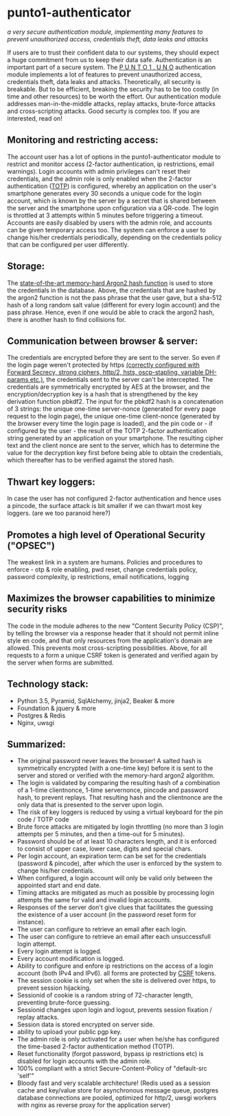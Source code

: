 # punto1-authenticator
*a very secure authentication module, implementing many features to prevent unauthorized access, credentials theft, data leaks and attacks*

If users are to trust their confident data to our systems, they should expect a huge commitment from us to keep their data safe. Authentication is an important part of a secure system. The <a href="https://www.punto1.uno">P U N T O 1 . U N O</a> authentication module implements a lot of features to prevent unauthorized access, credentials theft, data leaks and attacks. Theoretically, all security is breakable. But to be efficient, breaking the security has to be too costly (in time and other resources) to be worth the effort. Our authentication module addresses man-in-the-middle attacks, replay attacks, brute-force attacks and cross-scripting attacks. Good securty is complex too. If you are interested, read on! 

## Monitoring and restricting access:
The account user has a lot of options in the punto1-authenticator module to restrict and monitor access (2-factor authentication, ip restrictions, email warnings). Login accounts with admin privileges can't reset their credentials, and the admin role is only enabled when the 2-factor authentication (<a href="https://en.wikipedia.org/wiki/Time-based_One-time_Password_Algorithm" title="time-based one-time password algorithm">TOTP</a>) is configured, whereby an application on the user's smartphone generates every 30 seconds a unique code for the login account, which is known by the server by a secret that is shared between the server and the smartphone upon cnfiguration via a QR-code. The login is throttled at 3 attempts within 5 minutes before triggering a timeout. Accounts are easily disabled by users with the admin role, and accounts can be given temporary access too. The system can enforce a user to change his/her credentials periodically, depending on the credentials policy that can be configured per user differently. 

## Storage:
The <a href="https://password-hashing.net/">state-of-the-art memory-hard Argon2 hash function</a> is used to store the credentials in the database. Above, the credentials that are hashed by the argon2 function is not the pass phrase that the user gave, but a sha-512 hash of a long random salt value (different for every login account) and the pass phrase. Hence, even if one would be able to crack the argon2 hash, there is another hash to find collisions for. 

## Communication between browser & server:
The credentials are encrypted before they are sent to the server. So even if the login page weren't protected by https <a href="https://www.ssllabs.com/ssltest/analyze.html?d=auth.punto1.uno&latest" title="web server configuration audit">(correctly configured with Forward Secrecy, strong ciphers, http/2, hsts, oscp-stapling, variable DH-params etc.)</a>, the credentials sent to the server can't be intercepted. The credentials are symmetrically encrypted by AES at the browser, and the encryption/decryption key is a hash that is strengthened by the key derivation function pbkdf2. The input for the pbkdf2 hash is a concatenation of 3 strings: the unique one-time server-nonce (generated for every page request to the login page), the unique one-time client-nonce (generated by the browser every time the login page is loaded), and the pin code or - if configured by the user - the result of the TOTP 2-factor authentication string generated by an application on your smartphone. The resulting cipher text and the client nonce are sent to the server, which has to determine the value for the decryption key first before being able to obtain the credentials, which thereafter has to be verified against the stored hash. 

## Thwart key loggers:
In case the user has not configured 2-factor authentication and hence uses a pincode, the surface attack is bit smaller if we can thwart most key loggers. (are we too paranoid here?)

## Promotes a high level of Operational Security ("OPSEC")
The weakest link in a system are humans. Policies and procedures to enforce - otp & role enabling, pwd reset, change credentials policy, password complexity, ip restrictions, email notifications, logging 

## Maximizes the browser capabilities to minimize security risks
The code in the module adheres to the new "Content Security Policy (CSP)", by telling the browser via a response header that it should not permit inline style en code, and that only resources from the application's domain are allowed. This prevents most cross-scripting possibilities. Above, for all requests to a form a unique CSRF token is generated and verified again by the server when forms are submitted.

## Technology stack:
+ Python 3.5, Pyramid, SqlAlchemy, jinja2, Beaker & more
+ Foundation & jquery & more
+ Postgres & Redis
+ Nginx, uwsgi

## Summarized:
+ The original password never leaves the browser! A salted hash is symmetrically encrypted (with a one-time key) before it is sent to the server and stored or verified with the memory-hard argon2 algorithm.
+ The login is validated by comparing the resulting hash of a combination of a 1-time clientnonce, 1-time servernonce, pincode and password hash, to prevent replays. That resulting hash and the clientnonce are the only data that is presented to the server upon login.
+ The risk of key loggers is reduced by using a virtual keyboard for the pin code / TOTP code
+ Brute force attacks are mitigated by login throttling (no more than 3 login attempts per 5 minutes, and then a time-out for 5 minutes).
+ Password should be of at least 10 characters length, and it is enforced to consist of upper case, lower case, digits and special chars.
+ Per login account, an expiration term can be set for the credentials (password & pincode), after which the user is enforced by the system to change his/her credentials.
+ When configured, a login account will only be valid only between the appointed start and end date.
+ Timing attacks are mitigated as much as possible by processing login attempts the same for valid and invalid login accounts.
+ Responses of the server don't give clues that facilitates the guessing the existence of a user account (in the password reset form for instance).
+ The user can configure to retrieve an email after each login.
+ The user can configure to retrieve an email after each unsuccessfull login attempt.
+ Every login attempt is logged.
+ Every account modification is logged.
+ Ability to configure and enfore ip restrictions on the access of a login account (both IPv4 and IPv6).
all forms are protected by <a href="https://en.wikipedia.org/wiki/Cross-site_request_forgery">CSRF</a> tokens.
+ The session cookie is only set when the site is delivered over https, to prevent session hijacking.
+ Sessionid of cookie is a random string of 72-character length, preventing brute-force guessing.
+ Sessionid changes upon login and logout, prevents session fixation / replay attacks.
+ Session data is stored encrypted on server side.
+ ability to upload your public pgp key.
+ The admin role is only activated for a user when he/she has configured the time-based 2-factor authentication method (TOTP).
+ Reset functionality (forgot password, bypass ip restrictions etc) is disabled for login accounts with the admin role.
+ 100% compliant with a strict Secure-Content-Policy of "default-src 'self'"
+ Bloody fast and very scalable architecture! (Redis used as a session cache and key/value store for asynchronous message queue, postgres database connections are pooled, optimized for http/2, uwsgi workers with nginx as reverse proxy for the application server)

